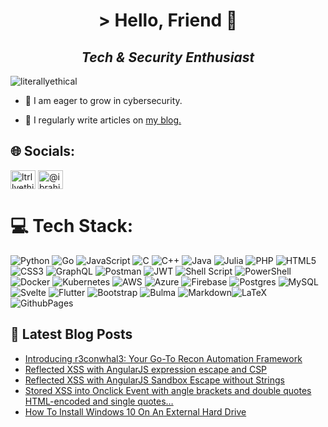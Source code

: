 <h1 align="center">> Hello, Friend 🤖</h1>
<h2 align="center"><i>Tech & Security Enthusiast</i></h2>

<p align="left"> <img src="https://komarev.com/ghpvc/?username=literallyethical&label=Profile%20views&color=0e75b6&style=flat" alt="literallyethical" /> </p>

- 🌱 I am eager to grow in cybersecurity.

- 📝 I regularly write articles on [my blog.](https://literallyethical.github.io/)

## 🌐 Socials:
<p align="left">
<a href="https://twitter.com/ltrllyethical" target="blank"><img align="center" src="https://raw.githubusercontent.com/rahuldkjain/github-profile-readme-generator/master/src/images/icons/Social/twitter.svg" alt="ltrllyethical" height="30" width="40" /></a>
<a href="https://medium.com/@ibrahimtahaistikbal" target="blank"><img align="center" src="https://raw.githubusercontent.com/rahuldkjain/github-profile-readme-generator/master/src/images/icons/Social/medium.svg" alt="@ibrahimtahaistikbal" height="30" width="40" /></a>
</p>


# 💻 Tech Stack:
![Python](https://img.shields.io/badge/python-3670A0?style=for-the-badge&logo=python&logoColor=ffdd54) ![Go](https://img.shields.io/badge/go-%2300ADD8.svg?style=for-the-badge&logo=go&logoColor=white) ![JavaScript](https://img.shields.io/badge/javascript-%23323330.svg?style=for-the-badge&logo=javascript&logoColor=%23F7DF1E) ![C](https://img.shields.io/badge/c-%2300599C.svg?style=for-the-badge&logo=c&logoColor=white) ![C++](https://img.shields.io/badge/c++-%2300599C.svg?style=for-the-badge&logo=c%2B%2B&logoColor=white) ![Java](https://img.shields.io/badge/java-%23ED8B00.svg?style=for-the-badge&logo=openjdk&logoColor=white) ![Julia](https://img.shields.io/badge/-Julia-9558B2?style=for-the-badge&logo=julia&logoColor=white) ![PHP](https://img.shields.io/badge/php-%23777BB4.svg?style=for-the-badge&logo=php&logoColor=white) ![HTML5](https://img.shields.io/badge/html5-%23E34F26.svg?style=for-the-badge&logo=html5&logoColor=white) ![CSS3](https://img.shields.io/badge/css3-%231572B6.svg?style=for-the-badge&logo=css3&logoColor=white) ![GraphQL](https://img.shields.io/badge/-GraphQL-E10098?style=for-the-badge&logo=graphql&logoColor=white) ![Postman](https://img.shields.io/badge/Postman-FF6C37?style=for-the-badge&logo=postman&logoColor=white)
![JWT](https://img.shields.io/badge/JWT-black?style=for-the-badge&logo=JSON%20web%20tokens) ![Shell Script](https://img.shields.io/badge/shell_script-%23121011.svg?style=for-the-badge&logo=gnu-bash&logoColor=white) ![PowerShell](https://img.shields.io/badge/PowerShell-%235391FE.svg?style=for-the-badge&logo=powershell&logoColor=white) ![Docker](https://img.shields.io/badge/docker-%230db7ed.svg?style=for-the-badge&logo=docker&logoColor=white) ![Kubernetes](https://img.shields.io/badge/kubernetes-%23326ce5.svg?style=for-the-badge&logo=kubernetes&logoColor=white) ![AWS](https://img.shields.io/badge/AWS-%23FF9900.svg?style=for-the-badge&logo=amazon-aws&logoColor=white) ![Azure](https://img.shields.io/badge/azure-%230072C6.svg?style=for-the-badge&logo=microsoftazure&logoColor=white) ![Firebase](https://img.shields.io/badge/Firebase-039BE5?style=for-the-badge&logo=Firebase&logoColor=white) ![Postgres](https://img.shields.io/badge/postgres-%23316192.svg?style=for-the-badge&logo=postgresql&logoColor=white) ![MySQL](https://img.shields.io/badge/mysql-%2300000f.svg?style=for-the-badge&logo=mysql&logoColor=white)     ![Svelte](https://img.shields.io/badge/svelte-%23f1413d.svg?style=for-the-badge&logo=svelte&logoColor=white) ![Flutter](https://img.shields.io/badge/Flutter-%2302569B.svg?style=for-the-badge&logo=Flutter&logoColor=white) ![Bootstrap](https://img.shields.io/badge/bootstrap-%238511FA.svg?style=for-the-badge&logo=bootstrap&logoColor=white) ![Bulma](https://img.shields.io/badge/bulma-00D0B1?style=for-the-badge&logo=bulma&logoColor=white) ![Markdown](https://img.shields.io/badge/markdown-%23000000.svg?style=for-the-badge&logo=markdown&logoColor=white)![LaTeX](https://img.shields.io/badge/latex-%23008080.svg?style=for-the-badge&logo=latex&logoColor=white) ![GithubPages](https://img.shields.io/badge/github%20pages-121013?style=for-the-badge&logo=github&logoColor=white)


##  📖 Latest Blog Posts
<!-- BLOG-POST-LIST:START -->
- [Introducing r3conwhal3: Your Go-To Recon Automation Framework](https://ibrahimtahaistikbal.medium.com/introducing-r3conwhal3-your-go-to-recon-automation-framework-c8840f3a4e0b?source=rss-b6724e788f7a------2)
- [Reflected XSS with AngularJS expression escape and CSP](https://ibrahimtahaistikbal.medium.com/reflected-xss-with-angularjs-expression-escape-and-csp-86feefc650f?source=rss-b6724e788f7a------2)
- [Reflected XSS with AngularJS Sandbox Escape without Strings](https://ibrahimtahaistikbal.medium.com/reflected-xss-with-angularjs-sandbox-escape-without-strings-711c02e16503?source=rss-b6724e788f7a------2)
- [Stored XSS into Onclick Event with angle brackets and double quotes HTML-encoded and single quotes…](https://ibrahimtahaistikbal.medium.com/stored-xss-into-onclick-event-with-angle-brackets-and-double-quotes-html-encoded-and-single-quotes-8e8bcd51b31a?source=rss-b6724e788f7a------2)
- [How To Install Windows 10 On An External Hard Drive](https://ibrahimtahaistikbal.medium.com/how-to-install-windows-10-on-an-external-hard-drive-b6468c34eb83?source=rss-b6724e788f7a------2)
<!-- BLOG-POST-LIST:END -->
